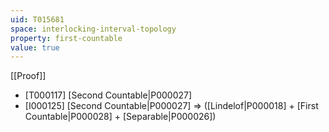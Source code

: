 ```yaml
---
uid: T015681
space: interlocking-interval-topology
property: first-countable
value: true
---
```

[[Proof]]

* [T000117] [Second Countable|P000027]
* [I000125] [Second Countable|P000027] => ([Lindelof|P000018] + [First Countable|P000028] + [Separable|P000026])

